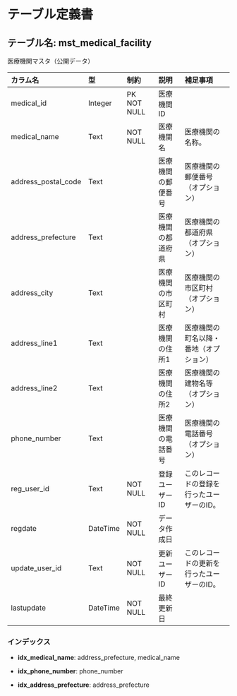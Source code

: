 # テーブル定義書

## テーブル名: mst_medical_facility

医療機関マスタ（公開データ）

|カラム名|型|制約|説明|補足事項|
|:--|:--|:--|:--|:--|
|medical_id|Integer|PK NOT NULL |医療機関ID||
|medical_name|Text|NOT NULL |医療機関名|医療機関の名称。|
|address_postal_code|Text||医療機関の郵便番号|医療機関の郵便番号（オプション）|
|address_prefecture|Text||医療機関の都道府県|医療機関の都道府県（オプション）|
|address_city|Text||医療機関の市区町村|医療機関の市区町村（オプション）|
|address_line1|Text||医療機関の住所1|医療機関の町名以降・番地（オプション）|
|address_line2|Text||医療機関の住所2|医療機関の建物名等（オプション）|
|phone_number|Text||医療機関の電話番号|医療機関の電話番号（オプション）|
|reg_user_id|Text|NOT NULL |登録ユーザーID|このレコードの登録を行ったユーザーのID。|
|regdate|DateTime|NOT NULL |データ作成日||
|update_user_id|Text|NOT NULL |更新ユーザーID|このレコードの更新を行ったユーザーのID。|
|lastupdate|DateTime|NOT NULL |最終更新日||


### インデックス

- **idx_medical_name**: address_prefecture, medical_name

- **idx_phone_number**: phone_number

- **idx_address_prefecture**: address_prefecture

